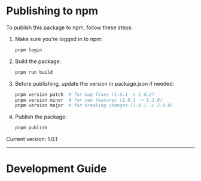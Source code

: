 # Publishing to npm

To publish this package to npm, follow these steps:

1. Make sure you're logged in to npm:

   ```bash
   pnpm login
   ```

2. Build the package:

   ```bash
   pnpm run build
   ```

3. Before publishing, update the version in package.json if needed:

   ```bash
   pnpm version patch  # for bug fixes (1.0.1 -> 1.0.2)
   pnpm version minor  # for new features (1.0.1 -> 1.1.0)
   pnpm version major  # for breaking changes (1.0.1 -> 2.0.0)
   ```

4. Publish the package:
   ```bash
   pnpm publish
   ```

Current version: 1.0.1

---

# Development Guide
